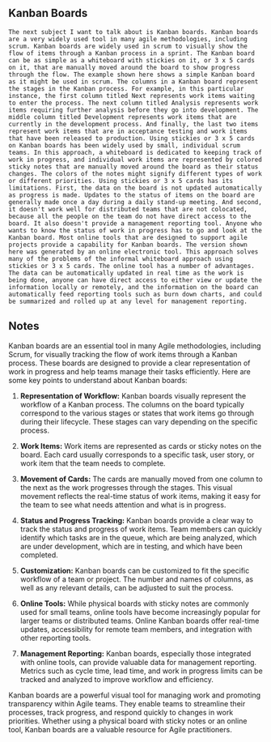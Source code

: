## Kanban Boards
```
The next subject I want to talk about is Kanban boards. Kanban boards are a very widely used tool in many agile methodologies, including scrum. Kanban boards are widely used in scrum to visually show the flow of items through a Kanban process in a sprint. The Kanban board can be as simple as a whiteboard with stickies on it, or 3 x 5 cards on it, that are manually moved around the board to show progress through the flow. The example shown here shows a simple Kanban board as it might be used in scrum. The columns in a Kanban board represent the stages in the Kanban process. For example, in this particular instance, the first column titled Next represents work items waiting to enter the process. The next column titled Analysis represents work items requiring further analysis before they go into development. The middle column titled Development represents work items that are currently in the development process. And finally, the last two items represent work items that are in acceptance testing and work items that have been released to production. Using stickies or 3 x 5 cards on Kanban boards has been widely used by small, individual scrum teams. In this approach, a whiteboard is dedicated to keeping track of work in progress, and individual work items are represented by colored sticky notes that are manually moved around the board as their status changes. The colors of the notes might signify different types of work or different priorities. Using stickies or 3 x 5 cards has its limitations. First, the data on the board is not updated automatically as progress is made. Updates to the status of items on the board are generally made once a day during a daily stand‑up meeting. And second, it doesn't work well for distributed teams that are not colocated, because all the people on the team do not have direct access to the board. It also doesn't provide a management reporting tool. Anyone who wants to know the status of work in progress has to go and look at the Kanban board. Most online tools that are designed to support agile projects provide a capability for Kanban boards. The version shown here was generated by an online electronic tool. This approach solves many of the problems of the informal whiteboard approach using stickies or 3 x 5 cards. The online tool has a number of advantages. The data can be automatically updated in real time as the work is being done, anyone can have direct access to either view or update the information locally or remotely, and the information on the board can automatically feed reporting tools such as burn down charts, and could be summarized and rolled up at any level for management reporting.
```

## Notes
Kanban boards are an essential tool in many Agile methodologies, including Scrum, for visually tracking the flow of work items through a Kanban process. These boards are designed to provide a clear representation of work in progress and help teams manage their tasks efficiently. Here are some key points to understand about Kanban boards:

1. **Representation of Workflow:** Kanban boards visually represent the workflow of a Kanban process. The columns on the board typically correspond to the various stages or states that work items go through during their lifecycle. These stages can vary depending on the specific process.

2. **Work Items:** Work items are represented as cards or sticky notes on the board. Each card usually corresponds to a specific task, user story, or work item that the team needs to complete.

3. **Movement of Cards:** The cards are manually moved from one column to the next as the work progresses through the stages. This visual movement reflects the real-time status of work items, making it easy for the team to see what needs attention and what is in progress.

4. **Status and Progress Tracking:** Kanban boards provide a clear way to track the status and progress of work items. Team members can quickly identify which tasks are in the queue, which are being analyzed, which are under development, which are in testing, and which have been completed.

5. **Customization:** Kanban boards can be customized to fit the specific workflow of a team or project. The number and names of columns, as well as any relevant details, can be adjusted to suit the process.

6. **Online Tools:** While physical boards with sticky notes are commonly used for small teams, online tools have become increasingly popular for larger teams or distributed teams. Online Kanban boards offer real-time updates, accessibility for remote team members, and integration with other reporting tools.

7. **Management Reporting:** Kanban boards, especially those integrated with online tools, can provide valuable data for management reporting. Metrics such as cycle time, lead time, and work in progress limits can be tracked and analyzed to improve workflow and efficiency.

Kanban boards are a powerful visual tool for managing work and promoting transparency within Agile teams. They enable teams to streamline their processes, track progress, and respond quickly to changes in work priorities. Whether using a physical board with sticky notes or an online tool, Kanban boards are a valuable resource for Agile practitioners.